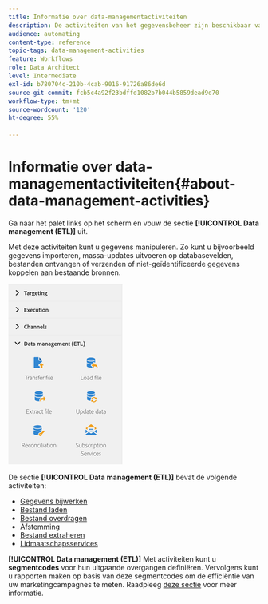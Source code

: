 ```yaml
---
title: Informatie over data-managementactiviteiten
description: De activiteiten van het gegevensbeheer zijn beschikbaar van de linkerkant van het scherm.
audience: automating
content-type: reference
topic-tags: data-management-activities
feature: Workflows
role: Data Architect
level: Intermediate
exl-id: b780704c-210b-4cab-9016-91726a86de6d
source-git-commit: fcb5c4a92f23bdffd1082b7b044b5859dead9d70
workflow-type: tm+mt
source-wordcount: '120'
ht-degree: 55%

---
```


# Informatie over data-managementactiviteiten{#about-data-management-activities}

Ga naar het palet links op het scherm en vouw de sectie **[!UICONTROL Data management (ETL)]** uit.

Met deze activiteiten kunt u gegevens manipuleren. Zo kunt u bijvoorbeeld gegevens importeren, massa-updates uitvoeren op databasevelden, bestanden ontvangen of verzenden of niet-geïdentificeerde gegevens koppelen aan bestaande bronnen.

![](assets/wkf_etl_activities.png)

De sectie **[!UICONTROL Data management (ETL)]** bevat de volgende activiteiten:

* [Gegevens bijwerken](../../automating/using/update-data.md)
* [Bestand laden](../../automating/using/load-file.md)
* [Bestand overdragen](../../automating/using/transfer-file.md)
* [Afstemming](../../automating/using/reconciliation.md)
* [Bestand extraheren](../../automating/using/extract-file.md)
* [Lidmaatschapsservices](../../automating/using/subscription-services.md)

**[!UICONTROL Data management (ETL)]** Met activiteiten kunt u  **segmentcodes** voor hun uitgaande overgangen definiëren. Vervolgens kunt u rapporten maken op basis van deze segmentcodes om de efficiëntie van uw marketingcampagnes te meten. Raadpleeg [deze sectie](../../reporting/using/creating-a-report-workflow-segment.md) voor meer informatie.
